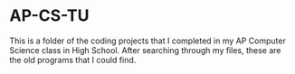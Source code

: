 # AP-CS-TU

This is a folder of the coding projects that I completed in my AP Computer Science class in High School. After searching through my files, these are the old programs that I could find.
